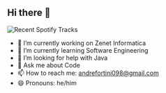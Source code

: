 

## Hi there 👋
![Recent Spotify Tracks](https://spotify-recently-played-readme.vercel.app/api?user=21h6fzsj2ezvv3qpjdwmjwi6i)






- 🔭 I’m currently working on Zenet Informatica
- 🌱 I’m currently learning Software Engineering
- 🤔 I’m looking for help with Java
- 💬 Ask me about Code
- 📫 How to reach me: andrefortini098@gmail.com
- 😄 Pronouns: he/him



